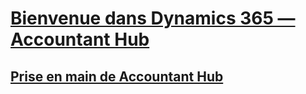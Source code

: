 # [Bienvenue dans Dynamics 365 — Accountant Hub](index.md)
## [Prise en main de Accountant Hub](accountant-get-started.md)
